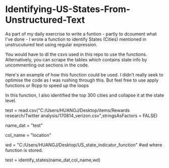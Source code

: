 # Identifying-US-States-From-Unstructured-Text

As part of my daily exercrise to write a funtion - partly to dcoument what I've done - I wrote a function to identify States (Cities) mentioned in unstrucutured text using regular expression.

You would have to dl the csvs used in this repo to use the functions. Alternatively, you can scrape the tables which contains state info by uncommenting out sections in the code.

Here's an example of how this function could be used. I didn't really seek to optimise the code as I was rushing through this. But feel free to use apply functions or Rcpp to speed up the loops

In this function, I also identified the top 300 cities and collapse it at the state level. 

test = read.csv("C:/Users/HUANGJ/Desktop/items/Rewards research/Twitter analysis/170814_verizon.csv",stringsAsFactors = FALSE)

name_dat = "test"

col_name = "location"

wd = "C:/Users/HUANGJ/Desktop/US_state_indicator_function"    #wd where function is stored.

test = identify_states(name_dat,col_name,wd)
